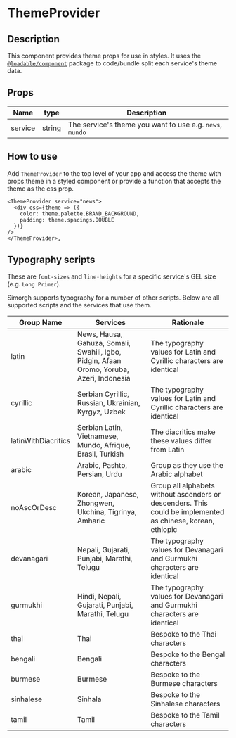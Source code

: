 # ThemeProvider

## Description

This component provides theme props for use in styles. It uses the [`@loadable/component`](https://loadable-components.com/) package to code/bundle split each service's theme data.

## Props

| Name    | type   | Description                                              |
| ------- | ------ | -------------------------------------------------------- |
| service | string | The service's theme you want to use e.g. `news`, `mundo` |

## How to use

Add `ThemeProvider` to the top level of your app and access the theme with props.theme in a styled component or provide a function that accepts the theme as the css prop.

```tsx
<ThemeProvider service="news">
  <div css={theme => ({
    color: theme.palette.BRAND_BACKGROUND,
    padding: theme.spacings.DOUBLE
  })}
/>
</ThemeProvider>,
```

## Typography scripts

These are `font-sizes` and `line-heights` for a specific service's GEL size (e.g. `Long Primer`).

Simorgh supports typography for a number of other scripts. Below are all supported scripts and the services that use them.

| Group Name          | Services                                                                                  | Rationale                                                                                                   |
| ------------------- | ----------------------------------------------------------------------------------------- | ----------------------------------------------------------------------------------------------------------- |
| latin               | News, Hausa, Gahuza, Somali, Swahili, Igbo, Pidgin, Afaan Oromo, Yoruba, Azeri, Indonesia | The typography values for Latin and Cyrillic characters are identical                                       |
| cyrillic            | Serbian Cyrillic, Russian, Ukrainian, Kyrgyz, Uzbek                                       | The typography values for Latin and Cyrillic characters are identical                                       |
| latinWithDiacritics | Serbian Latin, Vietnamese, Mundo, Afrique, Brasil, Turkish                                | The diacritics make these values differ from Latin                                                          |
| arabic              | Arabic, Pashto, Persian, Urdu                                                             | Group as they use the Arabic alphabet                                                                       |
| noAscOrDesc         | Korean, Japanese, Zhongwen, Ukchina, Tigrinya, Amharic                                    | Group all alphabets without ascenders or descenders. This could be implemented as chinese, korean, ethiopic |
| devanagari          | Nepali, Gujarati, Punjabi, Marathi, Telugu                                                | The typography values for Devanagari and Gurmukhi characters are identical                                  |
| gurmukhi            | Hindi, Nepali, Gujarati, Punjabi, Marathi, Telugu                                         | The typography values for Devanagari and Gurmukhi characters are identical                                  |
| thai                | Thai                                                                                      | Bespoke to the Thai characters                                                                              |
| bengali             | Bengali                                                                                   | Bespoke to the Bengal characters                                                                            |
| burmese             | Burmese                                                                                   | Bespoke to the Burmese characters                                                                           |
| sinhalese           | Sinhala                                                                                   | Bespoke to the Sinhalese characters                                                                         |
| tamil               | Tamil                                                                                     | Bespoke to the Tamil characters                                                                             |
